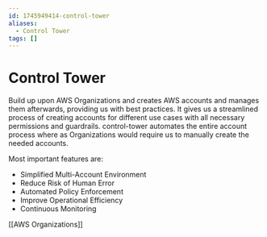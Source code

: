 ```yaml
---
id: 1745949414-control-tower
aliases:
  - Control Tower
tags: []
---
```


# Control Tower

Build up upon AWS Organizations and creates AWS accounts and manages them afterwards, providing us with best practices. It gives us a streamlined process of creating accounts for different use cases with all necessary permissions and guardrails.
control-tower automates the entire account process where as Organizations would require us to manually create the needed accounts.

Most important features are:
- Simplified Multi-Account Environment
- Reduce Risk of Human Error
- Automated Policy Enforcement
- Improve Operational Efficiency
- Continuous Monitoring


[[AWS Organizations]]
